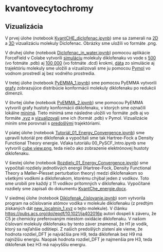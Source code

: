 # kvantovecytochromy
## Vizualizácia
V prvej úlohe (notebook [KvantCHE_diclofenac.ipynb](https://github.com/hruska-lab/kvantovecytochromy/blob/main/KvantCHE_diclofenac.ipynb)) sme sa zamerali na [2D](https://github.com/hruska-lab/kvantovecytochromy/blob/9ad385314a003fb5ff40a05b1076357d781a9c84/diclofenac-2D.png) a [3D](https://github.com/hruska-lab/kvantovecytochromy/blob/9ad385314a003fb5ff40a05b1076357d781a9c84/diclofenac-3D.png) vizualizáciu molekuly Diclofenac. Obrázky sme uložili vo formáte .png.

V druhej úlohe (notebook [Diclofenac_in_water.ipynb](https://github.com/hruska-lab/kvantovecytochromy/blob/main/Diclofenac_in_water.ipynb)) pomocou aplikácie ForceField v Colabe vytvorili [simuláciu](https://github.com/hruska-lab/kvantovecytochromy/blob/main/Diclofenac_in_water.ipynb) molekuly diklofenaku vo vode s [500](https://github.com/hruska-lab/kvantovecytochromy/blob/main/trajectory.pdb) (vo fotmáte .pdb) aj [100 000](https://github.com/hruska-lab/kvantovecytochromy/blob/main/trajectory_100000.dcd) (vo fotmáte .dcd) krokmi, [dáta](https://github.com/hruska-lab/kvantovecytochromy/blob/main/data.csv) zo simulácie aj trajektóriu molekuly sme uložili a vizualizovali sme ju pomocou [Pymol](https://github.com/hruska-lab/kvantovecytochromy/commit/63067759b46ddd889813904cf1b509b0893b174e) vo vodnom prostredí aj bez vodného prostredia.

V tretej úlohe (notebook [PyEMMA_1.ipynb](https://github.com/hruska-lab/kvantovecytochromy/blob/main/PyEMMA_1.ipynb)) sme pomocou PyEMMA vytvorili [grafy](https://github.com/hruska-lab/kvantovecytochromy/blob/main/PyEMMA_1.ipynb) zobrazujúce distribúcie konformácii molekuly diklofenaku po redukcii dimenzii.

V štvrtej úlohe (notebook [PyEMMA_2.ipynb](https://github.com/hruska-lab/kvantovecytochromy/blob/main/PyEMMA_2.ipynb)) sme pomocou PyEMMA vytvorili grafy hustoty konformácii diklofenaku, v ktorých sme označili lokálne [minimá](https://github.com/hruska-lab/kvantovecytochromy/commit/7c6d97e5b0662b8e4d6b3af857f54063d3c6cedd). Tieto minimá sme následne uložili vo formáte .pdb aj vo formáte [.xyz](https://github.com/hruska-lab/kvantovecytochromy/commit/ac0c734bcdacdcbd3212659872dd5f828fa4add7) a [vizualizovali](https://github.com/hruska-lab/kvantovecytochromy/commit/6d4ff7c742b7a85b2574faf6b3a8dcbe1afee37b) sme ich (formát .pdb) v Pymol. Vizualizácie miním sme porovnali s [predošlými](https://github.com/hruska-lab/kvantovecytochromy/commit/c8244dedf33f060e13fd14489c6c84e6454145f0) trajektóriami.

V piatej úlohe (notebook [Tutoriál_01_Energy_Convergence.ipynb](https://github.com/hruska-lab/kvantovecytochromy/blob/main/Tutori%C3%A1l_01_Energy_Convergence.ipynb)) sme upravili tutoriál pre diklofenak a vypočítali sme tak Hartree-Fock a Density Functional Theory energie. Vďaka tutoriálu 00_PySCF_Intro.ipynb sme vytvorili [cube view.png](https://github.com/hruska-lab/kvantovecytochromy/blob/main/cube%20view.png), teda niečo ako zobrazenie elektrónovej hustoty diklofenaku.

V šiestej úlohe (notebook [Rozdiely_01_Energy_Convergence.ipynb](https://github.com/hruska-lab/kvantovecytochromy/blob/main/Rozdiely_01_Energy_Convergence.ipynb)) sme vypočítali rozdiely jednotlivých energií (Hartree-Fock, Density Functional Theory a Møller–Plesset perturbation theory) medzi diklofenakom so všetkými vodíkmi a diklofenakom, ktorému chýbal jeden z vodíkov. Toto sme urobili pre každý z 11 vodíkov prítomných v diklofenaku. Vypočítané rozdiely sme zapísali do dokumentu [KvantChe_energie.docx](https://github.com/hruska-lab/kvantovecytochromy/blob/main/KvantChe_energie.docx).

V siedmej úlohe (notebook [Diklofenak_číslovanie.ipynb](https://github.com/hruska-lab/kvantovecytochromy/blob/main/Diklofenak_%C4%8D%C3%ADslovanie.ipynb)) som vytvorila program na očíslovanie atómov vodíka v molekule diklofenaku (z predtým získaných dát [new_localmin_1.xyz](https://github.com/hruska-lab/kvantovecytochromy/blob/main/new_localmin_1.xyz) o tejto molekule). V článku https://pubs.acs.org/doi/epdf/10.1021/ja402016p autori dospeli k záveru, že C5 je chemicky preferovaným miestom oxidácie diklofenaku. V našom číslovaní molekuly diklofenaku by tento záver znamenal, že H1 je vodík, ktorý sa najľahšie odštiepi. Z našich predošlých zistení ale vieme, že hodnota rozdiel_DFT je najväčšia pre H9, teda diklofenak bez H9 má najnižšiu energiu. Naopak hodnota rozdiel_DFT je najmenšia pre H3, teda diklofenak bez H3 má najvyššiu energiu.
